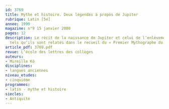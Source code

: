 ```yaml
---
id: 3769
title: Mythe et histoire. Deux légendes à propos de Jupiter 
rubrique: Latin [5e]
annee: 1999
magazine: n°9 15 janvier 2000
pages: 12
description: Le récit de la naissance de Jupiter et celui de l’enlèvement d’Europe
  tels qu’ils sont relatés dans le recueil du « Premier Mythographe du Vatican »…
article_pdf: 3769.pdf
revue: L’école des lettres des collèges
auteurs:
- Mireille Kô
disciplines:
- langues anciennes
niveau_etudes:
- cinquième
programmes:
- latin - mythe et histoire
siecles:
- Antiquité
---
```

